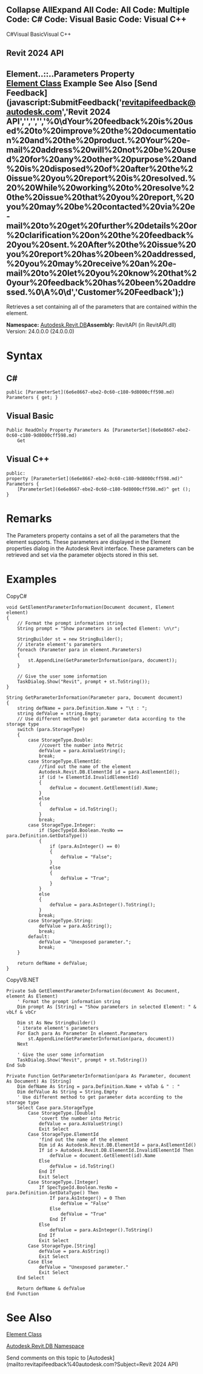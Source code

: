 ﻿

Collapse AllExpand All Code: All Code: Multiple Code: C# Code: Visual Basic Code: Visual C++   
---  
  
C#Visual BasicVisual C++

Revit 2024 API  
---  
Element..::..Parameters Property   
[Element Class](eb16114f-69ea-f4de-0d0d-f7388b105a16.md) Example See Also [Send Feedback](javascript:SubmitFeedback\('revitapifeedback@autodesk.com','Revit 2024 API','','','','%0\\dYour%20feedback%20is%20used%20to%20improve%20the%20documentation%20and%20the%20product.%20Your%20e-mail%20address%20will%20not%20be%20used%20for%20any%20other%20purpose%20and%20is%20disposed%20of%20after%20the%20issue%20you%20report%20is%20resolved.%20%20While%20working%20to%20resolve%20the%20issue%20that%20you%20report,%20you%20may%20be%20contacted%20via%20e-mail%20to%20get%20further%20details%20or%20clarification%20on%20the%20feedback%20you%20sent.%20After%20the%20issue%20you%20report%20has%20been%20addressed,%20you%20may%20receive%20an%20e-mail%20to%20let%20you%20know%20that%20your%20feedback%20has%20been%20addressed.%0\\A%0\\d','Customer%20Feedback'\);)  
---  
  
Retrieves a set containing all of the parameters that are contained within the element.

**Namespace:** [Autodesk.Revit.DB](87546ba7-461b-c646-cbb1-2cb8f5bff8b2.md)**Assembly:** RevitAPI (in RevitAPI.dll) Version: 24.0.0.0 (24.0.0.0)

# Syntax

C#  
---  
      
    
    public [ParameterSet](6e6e8667-ebe2-0c60-c180-9d8000cff598.md) Parameters { get; }  
  
Visual Basic  
---  
      
    
    Public ReadOnly Property Parameters As [ParameterSet](6e6e8667-ebe2-0c60-c180-9d8000cff598.md)
    	Get  
  
Visual C++  
---  
      
    
    public:
    property [ParameterSet](6e6e8667-ebe2-0c60-c180-9d8000cff598.md)^ Parameters {
    	[ParameterSet](6e6e8667-ebe2-0c60-c180-9d8000cff598.md)^ get ();
    }  
  
# Remarks

The Parameters property contains a set of all the parameters that the element supports. These parameters are displayed in the Element properties dialog in the Autodesk Revit interface. These parameters can be retrieved and set via the parameter objects stored in this set.

# Examples

CopyC#
    
    
    void GetElementParameterInformation(Document document, Element element)
    {
        // Format the prompt information string
        String prompt = "Show parameters in selected Element: \n\r";
    
        StringBuilder st = new StringBuilder();
        // iterate element's parameters
        foreach (Parameter para in element.Parameters)
        {
            st.AppendLine(GetParameterInformation(para, document));
        }
    
        // Give the user some information
        TaskDialog.Show("Revit", prompt + st.ToString());
    }
    
    String GetParameterInformation(Parameter para, Document document)
    {
        string defName = para.Definition.Name + "\t : ";
        string defValue = string.Empty;
        // Use different method to get parameter data according to the storage type
        switch (para.StorageType)
        {
            case StorageType.Double:
                //covert the number into Metric
                defValue = para.AsValueString();
                break;
            case StorageType.ElementId:
                //find out the name of the element
                Autodesk.Revit.DB.ElementId id = para.AsElementId();
                if (id != ElementId.InvalidElementId)
                {
                    defValue = document.GetElement(id).Name;
                }
                else
                {
                    defValue = id.ToString();
                }
                break;
            case StorageType.Integer:
                if (SpecTypeId.Boolean.YesNo == para.Definition.GetDataType())
                {
                    if (para.AsInteger() == 0)
                    {
                        defValue = "False";
                    }
                    else
                    {
                        defValue = "True";
                    }
                }
                else
                {
                    defValue = para.AsInteger().ToString();
                }
                break;
            case StorageType.String:
                defValue = para.AsString();
                break;
            default:
                defValue = "Unexposed parameter.";
                break;
        }
    
        return defName + defValue;
    }

CopyVB.NET
    
    
    Private Sub GetElementParameterInformation(document As Document, element As Element)
        ' Format the prompt information string
        Dim prompt As [String] = "Show parameters in selected Element: " & vbLf & vbCr
    
        Dim st As New StringBuilder()
        ' iterate element's parameters
        For Each para As Parameter In element.Parameters
            st.AppendLine(GetParameterInformation(para, document))
        Next
    
        ' Give the user some information
        TaskDialog.Show("Revit", prompt + st.ToString())
    End Sub
    
    Private Function GetParameterInformation(para As Parameter, document As Document) As [String]
        Dim defName As String = para.Definition.Name + vbTab & " : "
        Dim defValue As String = String.Empty
        ' Use different method to get parameter data according to the storage type
        Select Case para.StorageType
            Case StorageType.[Double]
                'covert the number into Metric
                defValue = para.AsValueString()
                Exit Select
            Case StorageType.ElementId
                'find out the name of the element
                Dim id As Autodesk.Revit.DB.ElementId = para.AsElementId()
                If id > Autodesk.Revit.DB.ElementId.InvalidElementId Then
                    defValue = document.GetElement(id).Name
                Else
                    defValue = id.ToString()
                End If
                Exit Select
            Case StorageType.[Integer]
                If SpecTypeId.Boolean.YesNo = para.Definition.GetDataType() Then
                    If para.AsInteger() = 0 Then
                        defValue = "False"
                    Else
                        defValue = "True"
                    End If
                Else
                    defValue = para.AsInteger().ToString()
                End If
                Exit Select
            Case StorageType.[String]
                defValue = para.AsString()
                Exit Select
            Case Else
                defValue = "Unexposed parameter."
                Exit Select
        End Select
    
        Return defName & defValue
    End Function

# See Also

[Element Class](eb16114f-69ea-f4de-0d0d-f7388b105a16.md)

[Autodesk.Revit.DB Namespace](87546ba7-461b-c646-cbb1-2cb8f5bff8b2.md)

Send comments on this topic to [Autodesk](mailto:revitapifeedback%40autodesk.com?Subject=Revit 2024 API)